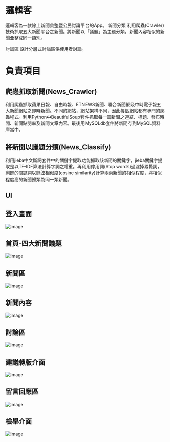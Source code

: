 邏輯客
==
邏輯客為一款線上新聞彙整暨公民討論平台的App。
新聞分類
利用爬蟲(Crawler)技術抓取五大新聞平台之新聞。將新聞以「議題」為主題分類，新聞內容相似的新聞彙整成同一類別。

討論區
設計分層式討論區供使用者討論。

負責項目
==
爬蟲抓取新聞(News_Crawler)
---
利用爬蟲抓取蘋果日報、自由時報、ETNEWS新聞、聯合新聞網及中時電子報五大新聞網站之即時新聞。不同的網站，網站架構不同，因此每個網站都有專門的爬蟲程式。利用Python中BeautifulSoup套件抓取每一篇新聞之連結、標題、發布時間、新聞點閱率及新聞文章內容。最後用MySQLdb套件將新聞存到MySQL資料庫當中。

將新聞以議題分類(News_Classify)
---
利用jieba中文斷詞套件中的關鍵字提取功能抓取該新聞的關鍵字，jieba關鍵字提取是以TF-IDF算法計算字詞之權重。再利用停用詞(Stop words)過濾掉累贅詞，剩餘的關鍵詞以餘弦相似度(cosine similarity)計算兩兩新聞的相似程度，將相似程度高的新聞歸類為同一類新聞。

UI
---
登入畫面
---
![image](https://github.com/tingnli6603/Logic/blob/master/Layout/2017-09-09%20(1).png)

首頁-四大新聞議題
---
![image](https://github.com/tingnli6603/Logic/blob/master/Layout/2017-09-09%20(2).png)

新聞區
---
![image](https://github.com/tingnli6603/Logic/blob/master/Layout/2017-09-09%20(3).png)

新聞內容
---
![image](https://github.com/tingnli6603/Logic/blob/master/Layout/2017-09-09%20(4).png)

討論區
---
![image](https://github.com/tingnli6603/Logic/blob/master/Layout/2017-09-09%20(5).png)

建議轉版介面
---
![image](https://github.com/tingnli6603/Logic/blob/master/Layout/2017-09-09%20(6).png)

留言回應區
---
![image](https://github.com/tingnli6603/Logic/blob/master/Layout/2017-09-09%20(7).png)

檢舉介面
---
![image](https://github.com/tingnli6603/Logic/blob/master/Layout/2017-09-09%20(8).png)
